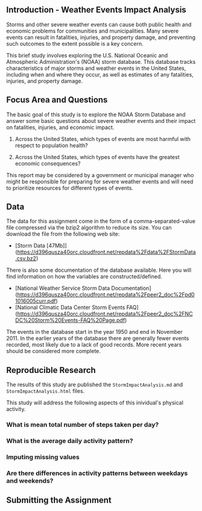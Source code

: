 ## Introduction - Weather Events Impact Analysis

Storms and other severe weather events can cause both public health and economic problems for communities and municipalities. Many severe events can result in fatalities, injuries, and property damage, and preventing such outcomes to the extent possible is a key concern.

This brief study involves exploring the U.S. National Oceanic and Atmospheric Administration's (NOAA) storm database. This database tracks characteristics of major storms and weather events in the United States, including when and where they occur, as well as estimates of any fatalities, injuries, and property damage.

## Focus Area and Questions
The basic goal of this study is to explore the NOAA Storm Database and answer some basic questions about severe weather events and their impact on fatalities, injuries, and economic impact.

1. Across the United States, which types of events are most harmful with respect to population health?

2. Across the United States, which types of events have the greatest economic consequences?

This report may be considered by a government or municipal manager who might be responsible for preparing for severe weather events and will need to prioritize resources for different types of events.

## Data

The data for this assignment come in the form of a comma-separated-value file compressed via the bzip2 algorithm to reduce its size. You can download the file from the following web site:

* [Storm Data [47Mb]] (https://d396qusza40orc.cloudfront.net/repdata%2Fdata%2FStormData.csv.bz2)

There is also some documentation of the database available. Here you will find information on how the variables are constructed/defined.

* [National Weather Service Storm Data Documentation] (https://d396qusza40orc.cloudfront.net/repdata%2Fpeer2_doc%2Fpd01016005curr.pdf)
* [National Climatic Data Center Storm Events FAQ] (https://d396qusza40orc.cloudfront.net/repdata%2Fpeer2_doc%2FNCDC%20Storm%20Events-FAQ%20Page.pdf)

The events in the database start in the year 1950 and end in November 2011. In the earlier years of the database there are generally fewer events recorded, most likely due to a lack of good records. More recent years should be considered more complete.

## Reproducible Research

The results of this study are published the `StormImpactAnalysis.md` and `StormImpactAnalysis.html` files.

This study will address the following aspects of this inividual's physical activity.  

### What is mean total number of steps taken per day?

### What is the average daily activity pattern?

### Imputing missing values

### Are there differences in activity patterns between weekdays and weekends?

## Submitting the Assignment
